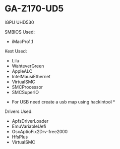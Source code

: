 # GA-Z170-UD5

IGPU UHD530

SMBIOS Used:
- iMacPro1,1

Kext Used:
- Lilu
- WahteverGreen
- AppleALC
- IntelMausiEthernet
- VirtualSMC
- SMCProcessor
- SMCSuperIO
* For USB need create a usb map using hackintool *

Drivers Used:
- ApfsDriverLoader
- EmuVariableUefi
- OsxAptioFix2Drv-free2000
- HfsPlus
- VirtualSMC

